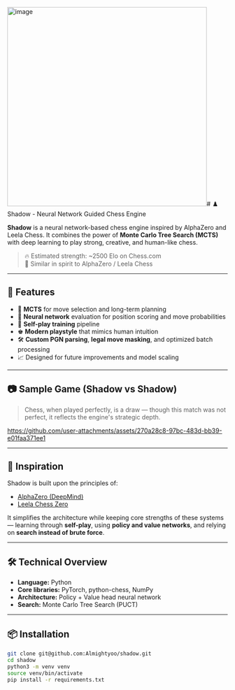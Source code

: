 <img width="456" alt="image" src="https://github.com/user-attachments/assets/9b3831c0-4f9c-4fcd-a298-ba4fdc237bb0" /># ♟️ Shadow - Neural Network Guided Chess Engine

**Shadow** is a neural network-based chess engine inspired by AlphaZero and Leela Chess. It combines the power of **Monte Carlo Tree Search (MCTS)** with deep learning to play strong, creative, and human-like chess.

> 🔥 Estimated strength: ~2500 Elo on Chess.com  
> 🧠 Similar in spirit to AlphaZero / Leela Chess



---

## 🚀 Features

- 🌲 **MCTS** for move selection and long-term planning
- 🧠 **Neural network** evaluation for position scoring and move probabilities
- 🔁 **Self-play training** pipeline
- ♚ **Modern playstyle** that mimics human intuition
- 🛠️ **Custom PGN parsing**, **legal move masking**, and optimized batch processing
- 📈 Designed for future improvements and model scaling

---

## 📷 Sample Game (Shadow vs Shadow)

> Chess, when played perfectly, is a draw — though this match was not perfect, it reflects the engine's strategic depth.


https://github.com/user-attachments/assets/270a28c8-97bc-483d-bb39-e01faa371ee1







---

## 🧬 Inspiration

Shadow is built upon the principles of:
- [AlphaZero (DeepMind)](https://deepmind.com/research/highlighted-research/alphago)
- [Leela Chess Zero](https://lichess.org/team/lc0-leela-chess-zero)

It simplifies the architecture while keeping core strengths of these systems — learning through **self-play**, using **policy and value networks**, and relying on **search instead of brute force**.

---

## 🛠️ Technical Overview

- **Language:** Python
- **Core libraries:** PyTorch, python-chess, NumPy
- **Architecture:** Policy + Value head neural network
- **Search:** Monte Carlo Tree Search (PUCT)

---

## 📦 Installation

```bash
git clone git@github.com:Almightyoo/shadow.git
cd shadow
python3 -m venv venv
source venv/bin/activate
pip install -r requirements.txt
